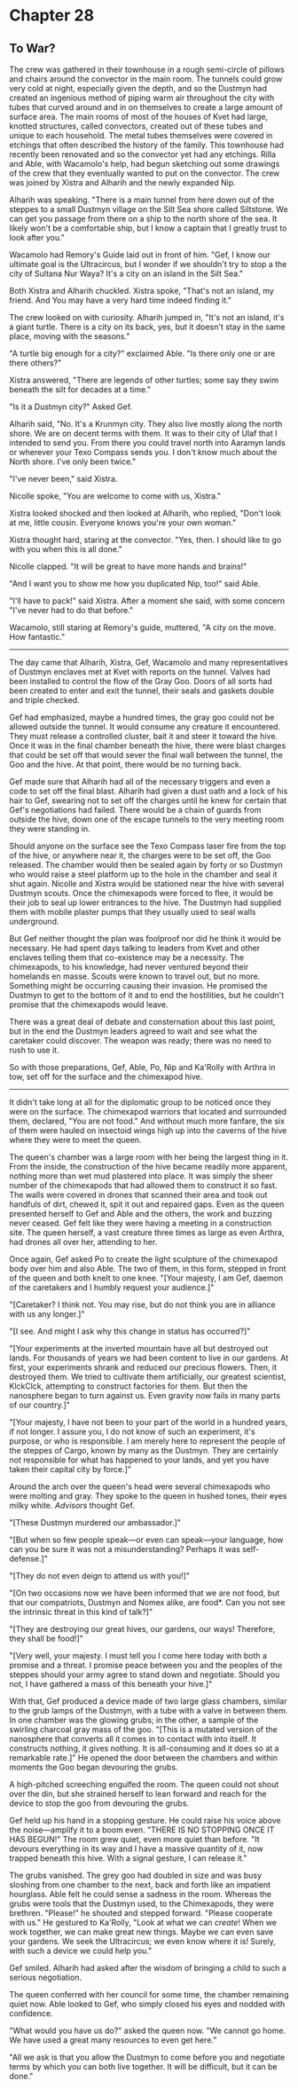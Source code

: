# Chapter 28

## To War?

The crew was gathered in their townhouse in a rough semi-circle of pillows and chairs around the convector in the main room. The tunnels could grow very cold at night, especially given the depth, and so the Dustmyn had created an ingenious method of piping warm air throughout the city with tubes that curved around and in on themselves to create a large amount of surface area. The main rooms of most of the houses of Kvet had large, knotted structures, called convectors, created out of these tubes and unique to each household. The metal tubes themselves were covered in etchings that often described the history of the family. This townhouse had recently been renovated and so the convector yet had any etchings. Rilla and Able, with Wacamolo's help, had begun sketching out some drawings of the crew that they eventually wanted to put on the convector. The crew was joined by Xistra and Alharih and the newly expanded Nip.

Alharih was speaking. "There is a main tunnel from here down out of the steppes to a small Dustmyn village on the Silt Sea shore called Siltstone. We can get you passage from there on a ship to the north shore of the sea. It likely won't be a comfortable ship, but I know a captain that I greatly trust to look after you."

Wacamolo had Remory's Guide laid out in front of him. "Gef, I know our ultimate goal is the Ultracircus, but I wonder if we shouldn't try to stop a the city of Sultana Nur Waya? It's a city on an island in the Silt Sea."

Both Xistra and Alharih chuckled. Xistra spoke, "That's not an island, my friend. And You may have a very hard time indeed finding it."

The crew looked on with curiosity. Alharih jumped in, "It's not an island, it's a giant turtle. There is a city on its back, yes, but it doesn't stay in the same place, moving with the seasons."

"A turtle big enough for a city?" exclaimed Able. "Is there only one or are there others?"

Xistra answered, "There are legends of other turtles; some say they swim beneath the silt for decades at a time."

"Is it a Dustmyn city?" Asked Gef.

Alharih said, "No. It's a Krunmyn city. They also live mostly along the north shore. We are on decent terms with them. It was to their city of Ulaf that I intended to send you. From there you could travel north into Aaramyn lands or wherever your Texo Compass sends you. I don't know much about the North shore. I've only been twice."

"I've never been," said Xistra.

Nicolle spoke, "You are welcome to come with us, Xistra."

Xistra looked shocked and then looked at Alharih, who replied, "Don't look at me, little cousin. Everyone knows you're your own woman."

Xistra thought hard, staring at the convector. "Yes, then. I should like to go with you when this is all done."

Nicolle clapped. "It will be great to have more hands and brains!"

"And I want you to show me how you duplicated Nip, too!" said Able.

"I'll have to pack!" said Xistra. After a moment she said, with some concern "I've never had to do that before."

Wacamolo, still staring at Remory's guide, muttered, "A city on the move. How fantastic."

* * *

The day came that Alharih, Xistra, Gef, Wacamolo and many representatives of Dustmyn enclaves met at Kvet with reports on the tunnel. Valves had been installed to control the flow of the Gray Goo. Doors of all sorts had been created to enter and exit the tunnel, their seals and gaskets double and triple checked.

Gef had emphasized, maybe a hundred times, the gray goo could not be allowed outside the tunnel. It would consume any creature it encountered. They must release a controlled cluster, bait it and steer it toward the hive. Once it was in the final chamber beneath the hive, there were blast charges that could be set off that would sever the final wall between the tunnel, the Goo and the hive. At that point, there would be no turning back.

Gef made sure that Alharih had all of the necessary triggers and even a code to set off the final blast. Alharih had given a dust oath and a lock of his hair to Gef, swearing not to set off the charges until he knew for certain that Gef's negotiations had failed. There would be a chain of guards from outside the hive, down one of the escape tunnels to the very meeting room they were standing in.

Should anyone on the surface see the Texo Compass laser fire from the top of the hive, or anywhere near it, the charges were to be set off, the Goo released. The chamber would then be sealed again by forty or so Dustmyn who would raise a steel platform up to the hole in the chamber and seal it shut again. Nicolle and Xistra would be stationed near the hive with several Dustmyn scouts. Once the chimexapods were forced to flee, it would be their job to seal up lower entrances to the hive. The Dustmyn had supplied them with mobile plaster pumps that they usually used to seal walls underground.

But Gef neither thought the plan was foolproof nor did he think it would be necessary. He had spent days talking to leaders from Kvet and other enclaves telling them that co-existence may be a necessity. The chimexapods, to his knowledge, had never ventured beyond their homelands en masse. Scouts were known to travel out, but no more. Something might be occurring causing their invasion. He promised the Dustmyn to get to the bottom of it and to end the hostilities, but he couldn't promise that the chimexapods would leave.

There was a great deal of debate and consternation about this last point, but in the end the Dustmyn leaders agreed to wait and see what the caretaker could discover. The weapon was ready; there was no need to rush to use it.

So with those preparations, Gef, Able, Po, Nip and Ka'Rolly with Arthra in tow, set off for the surface and the chimexapod hive. 

* * *

It didn't take long at all for the diplomatic group to be noticed once they were on the surface. The chimexapod warriors that located and surrounded them, declared, "You are not food." And without much more fanfare, the six of them were hauled on insectoid wings high up into the caverns of the hive where they were to meet the queen.

The queen's chamber was a large room with her being the largest thing in it. From the inside, the construction of the hive became readily more apparent, nothing more than wet mud plastered into place. It was simply the sheer number of the chimexapods that had allowed them to construct it so fast. The walls were covered in drones that scanned their area and took out handfuls of dirt, chewed it, spit it out and repaired gaps. Even as the queen presented herself to Gef and Able and the others, the work and buzzing never ceased. Gef felt like they were having a meeting in a construction site. The queen herself, a vast creature three times as large as even Arthra, had drones all over her, attending to her.

Once again, Gef asked Po to create the light sculpture of the chimexapod body over him and also Able. The two of them, in this form, stepped in front of the queen and both knelt to one knee. "[Your majesty, I am Gef, daemon of the caretakers and I humbly request your audience.]"

"[Caretaker? I think not. You may rise, but do not think you are in alliance with us any longer.]"

"[I see. And might I ask why this change in status has occurred?]"

"[Your experiments at the inverted mountain have all but destroyed out lands. For thousands of years we had been content to live in our gardens. At first, your experiments shrank and reduced our precious flowers. Then, it destroyed them. We tried to cultivate them artificially, our greatest scientist, KlckClck, attempting to construct factories for them. But then the nanosphere began to turn against us. Even gravity now fails in many parts of our country.]"

"[Your majesty, I have not been to your part of the world in a hundred years, if not longer. I assure you, I do not know of such an experiment, it's purpose, or who is responsible. I am merely here to represent the people of the steppes of Cargo, known by many as the Dustmyn. They are certainly not responsible for what has happened to your lands, and yet you have taken their capital city by force.]"

Around the arch over the queen's head were several chimexapods who were molting and gray. They spoke to the queen in hushed tones, their eyes milky white. *Advisors* thought Gef.

"[These Dustmyn murdered our ambassador.]"

"[But when so few people speak—or even can speak—your language, how can you be sure it was not a misunderstanding? Perhaps it was self-defense.]"

"[They do not even deign to attend us with you!]"

"[On two occasions now we have been informed that we are not food, but that our compatriots, Dustmyn and Nomex alike, are food*. Can you not see the intrinsic threat in this kind of talk?]"

"[They are destroying our great hives, our gardens, our ways! Therefore, they shall be food!]"

"[Very well, your majesty. I must tell you I come here today with both a promise and a threat. I promise peace between you and the peoples of the steppes should your army agree to stand down and negotiate. Should you not, I have gathered a mass of this beneath your hive.]"

With that, Gef produced a device made of two large glass chambers, similar to the grub lamps of the Dustmyn, with a tube with a valve in between them. In one chamber was the glowing grubs; in the other, a sample of the swirling charcoal gray mass of the goo. "[This is a mutated version of the nanosphere that converts all it comes in to contact with into itself. It constructs nothing, it gives nothing. It is all-consuming and it does so at a remarkable rate.]" He opened the door between the chambers and within moments the Goo began devouring the grubs.

A high-pitched screeching engulfed the room. The queen could not shout over the din, but she strained herself to lean forward and reach for the device to stop the goo from devouring the grubs.

Gef held up his hand in a stopping gesture. He could raise his voice above the noise—amplify it to a boom even. "THERE IS NO STOPPING ONCE IT HAS BEGUN!" The room grew quiet, even more quiet than before. "It devours everything in its way and I have a massive quantity of it, now trapped beneath this hive. With a signal gesture, I can release it."

The grubs vanished. The grey goo had doubled in size and was busy sloshing from one chamber to the next, back and forth like an impatient hourglass. Able felt he could sense a sadness in the room. Whereas the grubs were tools that the Dustmyn used, to the Chimexapods, they were brethren. "Please!" he shouted and stepped forward. "Please cooperate with us." He gestured to Ka'Rolly, "Look at what we can *create*! When we work together, we can make great new things. Maybe we can even save your gardens. We seek the Ultracircus; we even know where it is! Surely, with such a device we could help you."

Gef smiled. Alharih had asked after the wisdom of bringing a child to such a serious negotiation.

The queen conferred with her council for some time, the chamber remaining quiet now. Able looked to Gef, who simply closed his eyes and nodded with confidence.

"What would you have us do?" asked the queen now. "We cannot go home. We have used a great many resources to even get here."

"All we ask is that you allow the Dustmyn to come before you and negotiate terms by which you can both live together. It will be difficult, but it can be done."
